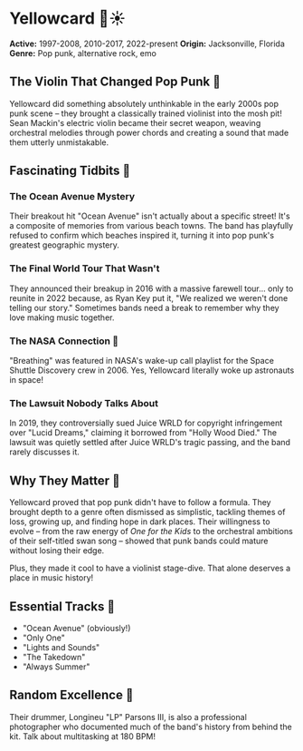 # Yellowcard 🎸☀️

**Active:** 1997-2008, 2010-2017, 2022-present
**Origin:** Jacksonville, Florida
**Genre:** Pop punk, alternative rock, emo

## The Violin That Changed Pop Punk 🎻

Yellowcard did something absolutely unthinkable in the early 2000s pop punk scene – they brought a classically trained violinist into the mosh pit! Sean Mackin's electric violin became their secret weapon, weaving orchestral melodies through power chords and creating a sound that made them utterly unmistakable.

## Fascinating Tidbits 🌊

### The Ocean Avenue Mystery
Their breakout hit "Ocean Avenue" isn't actually about a specific street! It's a composite of memories from various beach towns. The band has playfully refused to confirm which beaches inspired it, turning it into pop punk's greatest geographic mystery.

### The Final World Tour That Wasn't
They announced their breakup in 2016 with a massive farewell tour... only to reunite in 2022 because, as Ryan Key put it, "We realized we weren't done telling our story." Sometimes bands need a break to remember why they love making music together.

### The NASA Connection 🚀
"Breathing" was featured in NASA's wake-up call playlist for the Space Shuttle Discovery crew in 2006. Yes, Yellowcard literally woke up astronauts in space!

### The Lawsuit Nobody Talks About
In 2019, they controversially sued Juice WRLD for copyright infringement over "Lucid Dreams," claiming it borrowed from "Holly Wood Died." The lawsuit was quietly settled after Juice WRLD's tragic passing, and the band rarely discusses it.

## Why They Matter 💫

Yellowcard proved that pop punk didn't have to follow a formula. They brought depth to a genre often dismissed as simplistic, tackling themes of loss, growing up, and finding hope in dark places. Their willingness to evolve – from the raw energy of *One for the Kids* to the orchestral ambitions of their self-titled swan song – showed that punk bands could mature without losing their edge.

Plus, they made it cool to have a violinist stage-dive. That alone deserves a place in music history!

## Essential Tracks 🎵
- "Ocean Avenue" (obviously!)
- "Only One"
- "Lights and Sounds"
- "The Takedown"
- "Always Summer"

## Random Excellence 🎪
Their drummer, Longineu "LP" Parsons III, is also a professional photographer who documented much of the band's history from behind the kit. Talk about multitasking at 180 BPM!
